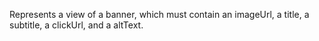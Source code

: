 Represents a view of a banner, which must contain an imageUrl, a title, a subtitle, a clickUrl, and a altText.
